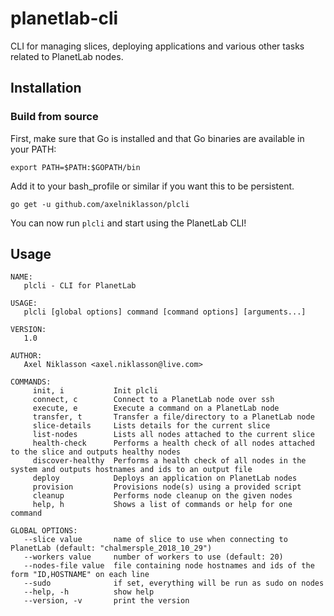 # planetlab-cli
CLI for managing slices, deploying applications and various other tasks related to PlanetLab nodes.

## Installation

### Build from source
First, make sure that Go is installed and that Go binaries are available in your PATH:
```
export PATH=$PATH:$GOPATH/bin
```

Add it to your bash_profile or similar if you want this to be persistent.

```
go get -u github.com/axelniklasson/plcli
```

You can now run `plcli` and start using the PlanetLab CLI!

## Usage
```
NAME:
   plcli - CLI for PlanetLab

USAGE:
   plcli [global options] command [command options] [arguments...]

VERSION:
   1.0

AUTHOR:
   Axel Niklasson <axel.niklasson@live.com>

COMMANDS:
     init, i           Init plcli
     connect, c        Connect to a PlanetLab node over ssh
     execute, e        Execute a command on a PlanetLab node
     transfer, t       Transfer a file/directory to a PlanetLab node
     slice-details     Lists details for the current slice
     list-nodes        Lists all nodes attached to the current slice
     health-check      Performs a health check of all nodes attached to the slice and outputs healthy nodes
     discover-healthy  Performs a health check of all nodes in the system and outputs hostnames and ids to an output file
     deploy            Deploys an application on PlanetLab nodes
     provision         Provisions node(s) using a provided script
     cleanup           Performs node cleanup on the given nodes
     help, h           Shows a list of commands or help for one command

GLOBAL OPTIONS:
   --slice value       name of slice to use when connecting to PlanetLab (default: "chalmersple_2018_10_29")
   --workers value     number of workers to use (default: 20)
   --nodes-file value  file containing node hostnames and ids of the form "ID,HOSTNAME" on each line
   --sudo              if set, everything will be run as sudo on nodes
   --help, -h          show help
   --version, -v       print the version
```